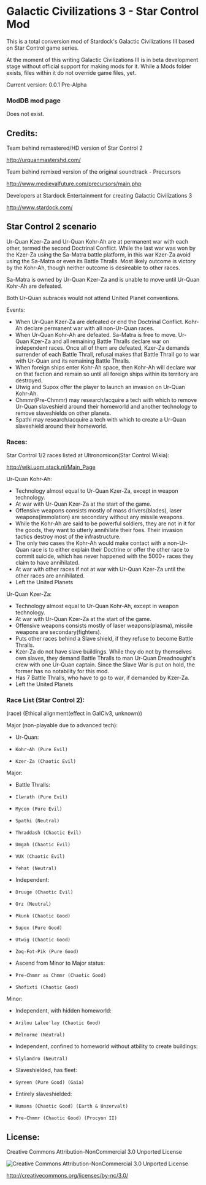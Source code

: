 Galactic Civilizations 3 - Star Control Mod
==================

This is a total conversion mod of Stardock's Galactic Civilizations III based on Star Control game series.

At the moment of this writing Galactic Civilizations III is in beta development stage without official support for making mods for it. While a Mods folder exists, files within it do not override game files, yet.

Current version: 0.0.1 Pre-Alpha

### ModDB mod page
Does not exist.

## Credits:

Team behind remastered/HD version of Star Control 2

http://urquanmastershd.com/


Team behind remixed version of the original soundtrack - Precursors

http://www.medievalfuture.com/precursors/main.php


Developers at Stardock Entertainment for creating Galactic Civilizations 3

http://www.stardock.com/

## Star Control 2 scenario

Ur-Quan Kzer-Za and Ur-Quan Kohr-Ah are at permanent war with each other, termed the second Doctrinal Conflict. While the last war was won by the Kzer-Za using the Sa-Matra battle platform, in this war Kzer-Za avoid using the Sa-Matra or even its Battle Thralls. Most likely outcome is victory by the Kohr-Ah, though neither outcome is desireable to other races.

Sa-Matra is owned by Ur-Quan Kzer-Za and is unable to move until Ur-Quan Kohr-Ah are defeated.

Both Ur-Quan subraces would not attend United Planet conventions.

Events:

* When Ur-Quan Kzer-Za are defeated or end the Doctrinal Conflict. Kohr-Ah declare permanent war with all non-Ur-Quan races.
* When Ur-Quan Kohr-Ah are defeated. Sa-Matra is free to move. Ur-Quan Kzer-Za and all remaining Battle Thralls declare war on independent races. Once all of them are defeated, Kzer-Za demands surrender of each Battle Thrall, refusal makes that Battle Thrall go to war with Ur-Quan and its remaining Battle Thralls.
* When foreign ships enter Kohr-Ah space, then Kohr-Ah will declare war on that faction and remain so until all foreign ships within its territory are destroyed.
* Utwig and Supox offer the player to launch an invasion on Ur-Quan Kohr-Ah.
* Chmmr(Pre-Chmmr) may research/acquire a tech with which to remove Ur-Quan slaveshield around their homeworld and another technology to remove slaveshields on other planets.
* Spathi may research/acquire a tech with which to create a Ur-Quan slaveshield around their homeworld.

### Races:

Star Control 1/2 races listed at Ultronomicon(Star Control Wikia):

http://wiki.uqm.stack.nl/Main_Page

Ur-Quan Kohr-Ah:
* Technology almost equal to Ur-Quan Kzer-Za, except in weapon technology.
* At war with Ur-Quan Kzer-Za at the start of the game.
* Offensive weapons consists mostly of mass drivers(blades), laser weapons(immolation) are secondary without any missile weapons.
* While the Kohr-Ah are said to be powerful soldiers, they are not in it for the goods, they want to utterly annihilate their foes. Their invasion tactics destroy most of the infrastructure.
* The only two cases the Kohr-Ah would make contact with a non-Ur-Quan race is to either explain their Doctrine or offer the other race to commit suicide, which has never happened with the 5000+ races they claim to have annihilated.
* At war with other races if not at war with Ur-Quan Kzer-Za until the other races are annihilated.
* Left the United Planets

Ur-Quan Kzer-Za:
* Technology almost equal to Ur-Quan Kohr-Ah, except in weapon technology.
* At war with Ur-Quan Kzer-Za at the start of the game.
* Offensive weapons consists mostly of laser weapons(plasma), missile weapons are secondary(fighters).
* Puts other races behind a Slave shield, if they refuse to become Battle Thralls.
* Kzer-Za do not have slave buildings. While they do not by themselves own slaves, they demand Battle Thralls to man Ur-Quan Dreadnought's crew with one Ur-Quan captain. Since the Slave War is put on hold, the former has no notability for this mod.
* Has 7 Battle Thralls, who have to go to war, if demanded by Kzer-Za.
* Left the United Planets

### Race List (Star Control 2):


(race) (Ethical alignment(effect in GalCiv3, unknown))

Major (non-playable due to advanced tech):
*	Ur-Quan:
  *		Kohr-Ah (Pure Evil)
  *		Kzer-Za (Chaotic Evil)

Major:
*	Battle Thralls:
  *		Ilwrath (Pure Evil)
  *		Mycon (Pure Evil)
  *		Spathi (Neutral)
  *		Thraddash (Chaotic Evil)
  *		Umgah (Chaotic Evil)
  *		VUX (Chaotic Evil)
  *		Yehat (Neutral)
*	Independent:
  *		Druuge (Chaotic Evil)
  *		Orz (Neutral)
  *		Pkunk (Chaotic Good)
  *		Supox (Pure Good)
  *		Utwig (Chaotic Good)
  *		Zoq-Fot-Pik (Pure Good)
*	Ascend from Minor to Major status:
  *		Pre-Chmmr as Chmmr (Chaotic Good)
  *		Shofixti (Chaotic Good)

Minor:
*	Independent, with hidden homeworld:
  *		Arilou Lalee'lay (Chaotic Good)
  *		Melnorme (Neutral)
*	Independent, confined to homeworld without atbility to create buildings:
  *		Slylandro (Neutral)
*	Slaveshielded, has fleet:
  *		Syreen (Pure Good) (Gaia)
*	Entirely slaveshielded:
  *		Humans (Chaotic Good) (Earth & Unzervalt)
  *		Pre-Chmmr (Chaotic Good) (Procyon II)

## License:
Creative Commons Attribution-NonCommercial 3.0 Unported License

![Creative Commons Attribution-NonCommercial 3.0 Unported License](https://i.creativecommons.org/l/by-nc/3.0/88x31.png)

http://creativecommons.org/licenses/by-nc/3.0/
